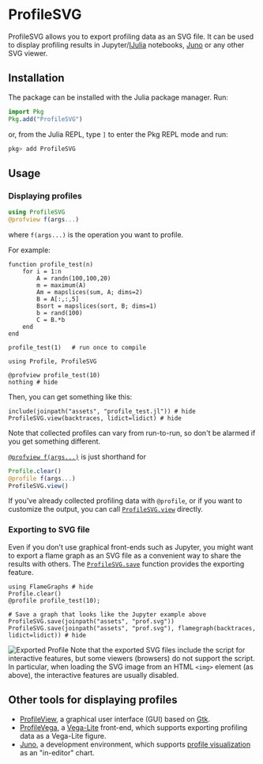 # ProfileSVG

ProfileSVG allows you to export profiling data as an SVG file. It can be used to
display profiling results in Jupyter/[IJulia](https://github.com/JuliaLang/IJulia.jl)
notebooks, [Juno](https://junolab.org/) or any other SVG viewer.

## Installation
The package can be installed with the Julia package manager. Run:
```julia
import Pkg
Pkg.add("ProfileSVG")
```
or, from the Julia REPL, type `]` to enter the Pkg REPL mode and run:
```julia
pkg> add ProfileSVG
```

## Usage
### Displaying profiles

```julia
using ProfileSVG
@profview f(args...)
```
where `f(args...)` is the operation you want to profile.

For example:
```@example ex
function profile_test(n)
    for i = 1:n
        A = randn(100,100,20)
        m = maximum(A)
        Am = mapslices(sum, A; dims=2)
        B = A[:,:,5]
        Bsort = mapslices(sort, B; dims=1)
        b = rand(100)
        C = B.*b
    end
end

profile_test(1)   # run once to compile

using Profile, ProfileSVG

@profview profile_test(10)
nothing # hide
```
Then, you can get something like this:
```@example ex
include(joinpath("assets", "profile_test.jl")) # hide
ProfileSVG.view(backtraces, lidict=lidict) # hide
```
Note that collected profiles can vary from run-to-run, so don't be alarmed if
you get something different.

[`@profview f(args...)`](@ref) is just shorthand for
```julia
Profile.clear()
@profile f(args...)
ProfileSVG.view()
```
If you've already collected profiling data with `@profile`, or if you want to
customize the output, you can call [`ProfileSVG.view`](@ref) directly.

### Exporting to SVG file

Even if you don't use graphical front-ends such as Jupyter, you might want to
export a flame graph as an SVG file as a convenient way to share the results
with others. The [`ProfileSVG.save`](@ref) function provides the exporting
feature.
```@example ex
using FlameGraphs # hide
Profile.clear()
@profile profile_test(10);

# Save a graph that looks like the Jupyter example above
ProfileSVG.save(joinpath("assets", "prof.svg"))
ProfileSVG.save(joinpath("assets", "prof.svg"), flamegraph(backtraces, lidict=lidict)) # hide
```
![Exported Profile](assets/prof.svg)
Note that the exported SVG files include the script for interactive features,
but some viewers (browsers) do not support the script. In particular, when
loading the SVG image from an HTML `<img>` element (as above), the interactive
features are usually disabled.

## Other tools for displaying profiles
- [ProfileView](https://github.com/timholy/ProfileView.jl), a graphical user
  interface (GUI) based on [Gtk](https://github.com/JuliaGraphics/Gtk.jl).
- [ProfileVega](https://github.com/davidanthoff/ProfileVega.jl), a
  [Vega-Lite](https://vega.github.io/vega-lite/) front-end, which supports
  exporting profiling data as a Vega-Lite figure.
- [Juno](https://junolab.org/), a development environment, which supports
  [profile visualization](http://docs.junolab.org/stable/man/juno_frontend/#Profiler-1)
  as an "in-editor" chart.
